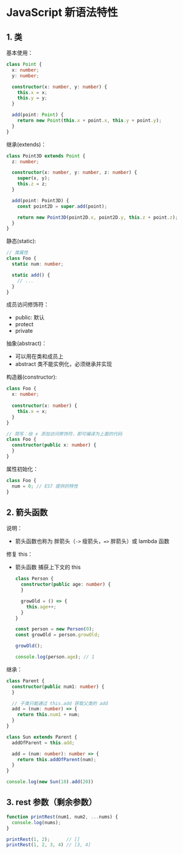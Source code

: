 # JavaScript 新语法特性

## 1. 类

基本使用：

```typescript
class Point {
  x: number;
  y: number;

  constructor(x: number, y: number) {
    this.x = x;
    this.y = y;
  }

  add(point: Point) {
    return new Point(this.x + point.x, this.y + point.y);
  }
}
```

继承(extends)：

```typescript
class Point3D extends Point {
  z: number;

  constructor(x: number, y: number, z: number) {
    super(x, y);
    this.z = z;
  }

  add(point: Point3D) {
    const point2D = super.add(point);

    return new Point3D(point2D.x, point2D.y, this.z + point.z);
  }
}
```

静态(static):

```typescript
// 类属性
class Foo {
  static num: number;

  static add() {
    // ...
  }
}
```

成员访问修饰符：

* public: 默认
* protect
* private

抽象(abstract)：

* 可以用在类和成员上
* abstract 类不能实例化，必须继承并实现

构造器(constructor):

```typescript
class Foo {
  x: number;
  
  constructor(x: number) {
    this.x = x;
  }
}

// 简写：给 x 添加访问修饰符，即可编译为上面的代码
class Foo {
  constructor(public x: number) {
  }
}
```

属性初始化：

```typescript
class Foo {
  num = 0; // ES7 提供的特性
}
```

## 2. 箭头函数

说明：

* 箭头函数也称为 胖箭头（`->` 瘦箭头，`=>` 胖箭头）或 lambda 函数

修复 this：

* 箭头函数 捕获上下文的 this

    ```typescript
    class Person {
      constructor(public age: number) {
      }

      growOld = () => {
        this.age++;
      }
    }

    const person = new Person(0);
    const growOld = person.growOld;

    growOld();

    console.log(person.age); // 1
    ```

继承：

```typescript
class Parent {
  constructor(public num1: number) {
  }

  // 子类只能通过 this.add 获取父类的 add
  add = (num: number) => {
    return this.num1 + num;
  }
}

class Sun extends Parent {
  addOfParent = this.add;

  add = (num: number): number => {
    return this.addOfParent(num);
  }
}

console.log(new Sun(10).add(20))
```

## 3. rest 参数（剩余参数）

```javascript
function printRest(num1, num2, ...nums) {
  console.log(nums);
}

printRest(1, 2);      // [] 
printRest(1, 2, 3, 4) // [3, 4] 
```